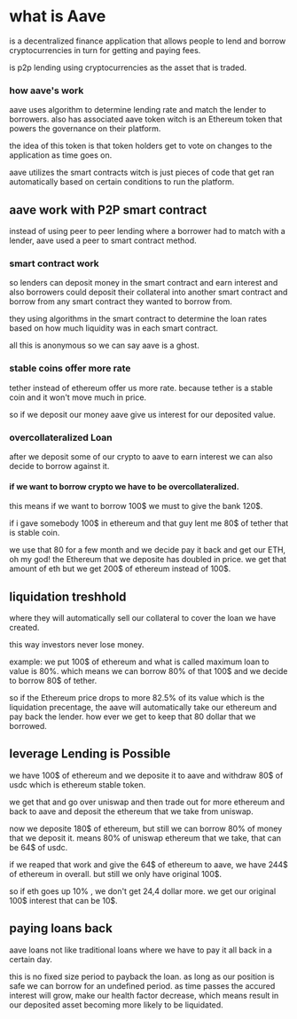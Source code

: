 # what is Aave

is a decentralized finance application that allows people to lend and borrow cryptocurrencies in turn for
getting and paying fees.

is p2p lending using cryptocurrencies as the asset that is traded.

### how aave's work

aave uses algorithm to determine lending rate and match the lender to borrowers.
also has associated aave token witch is an Ethereum token that powers the governance
on their platform.

the idea of this token is that token holders get to vote on changes to the
application as time goes on.

aave utilizes the smart contracts witch is just pieces of code that get ran
automatically based on certain conditions to run the platform.

## aave work with P2P smart contract

instead of using peer to peer lending where a borrower had to match with
a lender, aave used a peer to smart contract method.

### smart contract work

so lenders can deposit money in the smart contract and earn interest and also
borrowers could deposit their collateral into another smart contract and borrow from any smart contract
they wanted to borrow from.

they using algorithms in the smart contract to determine the loan rates based on
how much liquidity was in each smart contract.

all this is anonymous so we can say aave is a ghost.

### stable coins offer more rate

tether instead of ethereum offer us more rate.
because tether is a stable coin and it won't move much in price.

so if we deposit our money aave give us interest for our deposited value.

### overcollateralized Loan

after we deposit some of our crypto to aave to earn interest we can
also decide to borrow against it.

#### if we want to borrow crypto we have to be overcollateralized.

this means if we want to borrow 100$ we must to give the bank 120$.

if i gave somebody 100$ in ethereum and that guy lent me 80$ of tether that is stable coin.

we use that 80 for a few month and we decide pay it back and get our ETH,
oh my god! the Ethereum that we deposite has doubled in price.
we get that amount of eth but we get 200$ of ethereum instead of 100$.

## liquidation treshhold

where they will automatically sell our collateral to cover the loan we have created.

this way investors never lose money.

example:
we put 100$ of ethereum and what is called maximum loan to value is 80%.
which means we can borrow 80% of that 100$ and we decide to borrow 80\$ of tether.

so if the Ethereum price drops to more 82.5% of its value which is the liquidation precentage,
the aave will automatically take our ethereum and pay back the lender.
how ever we get to keep that 80 dollar that we borrowed.

## leverage Lending is Possible

we have 100$ of ethereum and we deposite it to aave and withdraw 80$ of usdc
which is ethereum stable token.

we get that and go over uniswap and then trade out for more ethereum and back to aave
and deposit the ethereum that we take from uniswap.

now we deposite 180$ of ethereum, but still we can borrow 80% of money that we deposit it.
means 80% of uniswap ethereum that we take, that can be 64$ of usdc.

if we reaped that work and give the 64$ of ethereum to aave, we have 244$ of ethereum in overall.
but still we only have original 100\$.

so if eth goes up 10% , we don't get 24,4 dollar more.
we get our original 100$ interest that can be 10$.

## paying loans back

aave loans not like traditional loans where we have to pay it all back in a certain day.

this is no fixed size period to payback the loan.
as long as our position is safe we can borrow for an undefined period.
as time passes the accured interest will grow, make our health factor decrease,
which means result in our deposited asset becoming more likely to be liquidated.


